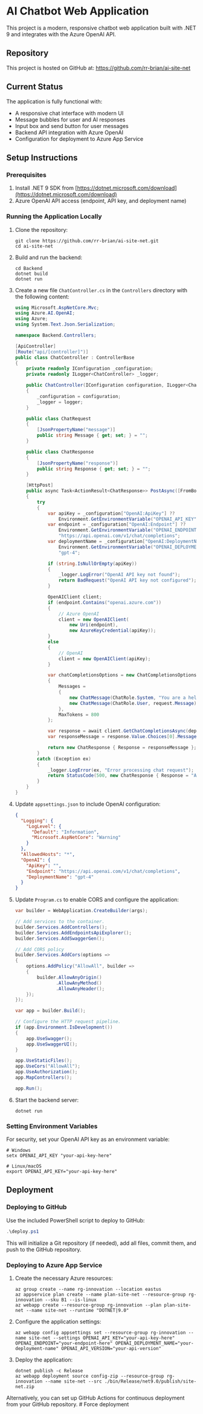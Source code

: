# AI Chatbot Web Application

This project is a modern, responsive chatbot web application built with .NET 9 and integrates with the Azure OpenAI API.

## Repository

This project is hosted on GitHub at: https://github.com/rr-brian/ai-site-net

## Current Status

The application is fully functional with:
- A responsive chat interface with modern UI
- Message bubbles for user and AI responses
- Input box and send button for user messages
- Backend API integration with Azure OpenAI
- Configuration for deployment to Azure App Service

## Setup Instructions

### Prerequisites

1. Install .NET 9 SDK from [https://dotnet.microsoft.com/download](https://dotnet.microsoft.com/download)
2. Azure OpenAI API access (endpoint, API key, and deployment name)

### Running the Application Locally

1. Clone the repository:
   ```
   git clone https://github.com/rr-brian/ai-site-net.git
   cd ai-site-net
   ```

2. Build and run the backend:
   ```
   cd Backend
   dotnet build
   dotnet run
   ```

3. Create a new file `ChatController.cs` in the `Controllers` directory with the following content:
   ```csharp
   using Microsoft.AspNetCore.Mvc;
   using Azure.AI.OpenAI;
   using Azure;
   using System.Text.Json.Serialization;
   
   namespace Backend.Controllers;
   
   [ApiController]
   [Route("api/[controller]")]
   public class ChatController : ControllerBase
   {
       private readonly IConfiguration _configuration;
       private readonly ILogger<ChatController> _logger;
   
       public ChatController(IConfiguration configuration, ILogger<ChatController> logger)
       {
           _configuration = configuration;
           _logger = logger;
       }
   
       public class ChatRequest
       {
           [JsonPropertyName("message")]
           public string Message { get; set; } = "";
       }
   
       public class ChatResponse
       {
           [JsonPropertyName("response")]
           public string Response { get; set; } = "";
       }
   
       [HttpPost]
       public async Task<ActionResult<ChatResponse>> PostAsync([FromBody] ChatRequest request)
       {
           try
           {
               var apiKey = _configuration["OpenAI:ApiKey"] ?? 
                   Environment.GetEnvironmentVariable("OPENAI_API_KEY");
               var endpoint = _configuration["OpenAI:Endpoint"] ?? 
                   Environment.GetEnvironmentVariable("OPENAI_ENDPOINT") ?? 
                   "https://api.openai.com/v1/chat/completions";
               var deploymentName = _configuration["OpenAI:DeploymentName"] ?? 
                   Environment.GetEnvironmentVariable("OPENAI_DEPLOYMENT_NAME") ?? 
                   "gpt-4";
   
               if (string.IsNullOrEmpty(apiKey))
               {
                   _logger.LogError("OpenAI API key not found");
                   return BadRequest("OpenAI API key not configured");
               }
   
               OpenAIClient client;
               if (endpoint.Contains("openai.azure.com"))
               {
                   // Azure OpenAI
                   client = new OpenAIClient(
                       new Uri(endpoint),
                       new AzureKeyCredential(apiKey));
               }
               else
               {
                   // OpenAI
                   client = new OpenAIClient(apiKey);
               }
   
               var chatCompletionsOptions = new ChatCompletionsOptions
               {
                   Messages =
                   {
                       new ChatMessage(ChatRole.System, "You are a helpful assistant."),
                       new ChatMessage(ChatRole.User, request.Message)
                   },
                   MaxTokens = 800
               };
   
               var response = await client.GetChatCompletionsAsync(deploymentName, chatCompletionsOptions);
               var responseMessage = response.Value.Choices[0].Message.Content;
   
               return new ChatResponse { Response = responseMessage };
           }
           catch (Exception ex)
           {
               _logger.LogError(ex, "Error processing chat request");
               return StatusCode(500, new ChatResponse { Response = "An error occurred while processing your request." });
           }
       }
   }
   ```

4. Update `appsettings.json` to include OpenAI configuration:
   ```json
   {
     "Logging": {
       "LogLevel": {
         "Default": "Information",
         "Microsoft.AspNetCore": "Warning"
       }
     },
     "AllowedHosts": "*",
     "OpenAI": {
       "ApiKey": "",
       "Endpoint": "https://api.openai.com/v1/chat/completions",
       "DeploymentName": "gpt-4"
     }
   }
   ```

5. Update `Program.cs` to enable CORS and configure the application:
   ```csharp
   var builder = WebApplication.CreateBuilder(args);

   // Add services to the container.
   builder.Services.AddControllers();
   builder.Services.AddEndpointsApiExplorer();
   builder.Services.AddSwaggerGen();

   // Add CORS policy
   builder.Services.AddCors(options =>
   {
       options.AddPolicy("AllowAll", builder =>
       {
           builder.AllowAnyOrigin()
                  .AllowAnyMethod()
                  .AllowAnyHeader();
       });
   });

   var app = builder.Build();

   // Configure the HTTP request pipeline.
   if (app.Environment.IsDevelopment())
   {
       app.UseSwagger();
       app.UseSwaggerUI();
   }

   app.UseStaticFiles();
   app.UseCors("AllowAll");
   app.UseAuthorization();
   app.MapControllers();

   app.Run();
   ```

6. Start the backend server:
   ```
   dotnet run
   ```

### Setting Environment Variables

For security, set your OpenAI API key as an environment variable:

```
# Windows
setx OPENAI_API_KEY "your-api-key-here"

# Linux/macOS
export OPENAI_API_KEY="your-api-key-here"
```

## Deployment

### Deploying to GitHub

Use the included PowerShell script to deploy to GitHub:

```powershell
.\deploy.ps1
```

This will initialize a Git repository (if needed), add all files, commit them, and push to the GitHub repository.

### Deploying to Azure App Service

1. Create the necessary Azure resources:
   ```
   az group create --name rg-innovation --location eastus
   az appservice plan create --name plan-site-net --resource-group rg-innovation --sku B1 --is-linux
   az webapp create --resource-group rg-innovation --plan plan-site-net --name site-net --runtime "DOTNET|9.0"
   ```

2. Configure the application settings:
   ```
   az webapp config appsettings set --resource-group rg-innovation --name site-net --settings OPENAI_API_KEY="your-api-key-here" OPENAI_ENDPOINT="your-endpoint-here" OPENAI_DEPLOYMENT_NAME="your-deployment-name" OPENAI_API_VERSION="your-api-version"
   ```

3. Deploy the application:
   ```
   dotnet publish -c Release
   az webapp deployment source config-zip --resource-group rg-innovation --name site-net --src ./bin/Release/net9.0/publish/site-net.zip
   ```

Alternatively, you can set up GitHub Actions for continuous deployment from your GitHub repository.
#   F o r c e   d e p l o y m e n t  
 